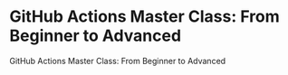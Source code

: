 # GitHub Actions Master Class: From Beginner to Advanced
GitHub Actions Master Class: From Beginner to Advanced
